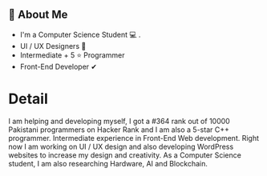 ## 🚀 About Me
* I'm a Computer Science Student 💻 .
* UI / UX Designers  🎨
* Intermediate + 5 ⭐ Programmer 
* Front-End Developer ✔
# Detail 
I am helping and developing myself, I got a #364 rank out of 10000 Pakistani programmers on Hacker Rank and I am also a 5-star C++ programmer. 
Intermediate experience in Front-End Web development.
Right now I am working on UI / UX design and also developing WordPress websites to increase my design and creativity.
As a Computer Science student, I am also researching Hardware, AI and Blockchain. 
